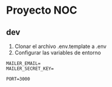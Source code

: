 # Proyecto NOC

## dev
1. Clonar el archivo .env.template a .env
2. Configurar las variables de entorno
```
MAILER_EMAIL=
MAILER_SECRET_KEY=

PORT=3000
```